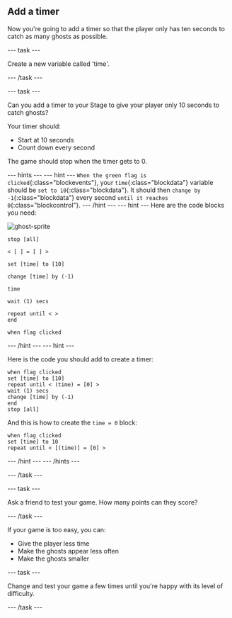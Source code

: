## Add a timer

Now you're going to add a timer so that the player only has ten seconds to catch as many ghosts as possible.

--- task ---

Create a new variable called 'time'.

--- /task ---

--- task ---

Can you add a timer to your Stage to give your player only 10 seconds to catch ghosts?

Your timer should:

+ Start at 10 seconds
+ Count down every second

The game should stop when the timer gets to 0.

--- hints ---
--- hint ---
`When the green flag is clicked`{:class="blockevents"}, your `time`{:class="blockdata"} variable should be `set to 10`{:class="blockdata"}. It should then `change by -1`{:class="blockdata"} every second `until it reaches 0`{:class="blockcontrol"}.
--- /hint ---
--- hint ---
Here are the code blocks you need:

![ghost-sprite](images/ghost-resize.png)

``` blocks
stop [all]

< [ ] = [ ] >

set [time] to [10]

change [time] by (-1)

time

wait (1) secs

repeat until < >
end

when flag clicked

```
--- /hint ---
--- hint ---

Here is the code you should add to create a timer:

``` blocks
when flag clicked
set [time] to [10]
repeat until < (time) = [0] >
wait (1) secs
change [time] by (-1)
end
stop [all]
```

And this is how to create the `time = 0` block:

``` blocks
when flag clicked
set [time] to 10
repeat until < [(time)] = [0] >
```
--- /hint ---
--- /hints ---

--- /task ---

--- task ---

Ask a friend to test your game. How many points can they score?

--- /task ---

If your game is too easy, you can:

+ Give the player less time
+ Make the ghosts appear less often
+ Make the ghosts smaller

--- task ---

Change and test your game a few times until you're happy with its level of difficulty.

--- /task ---
